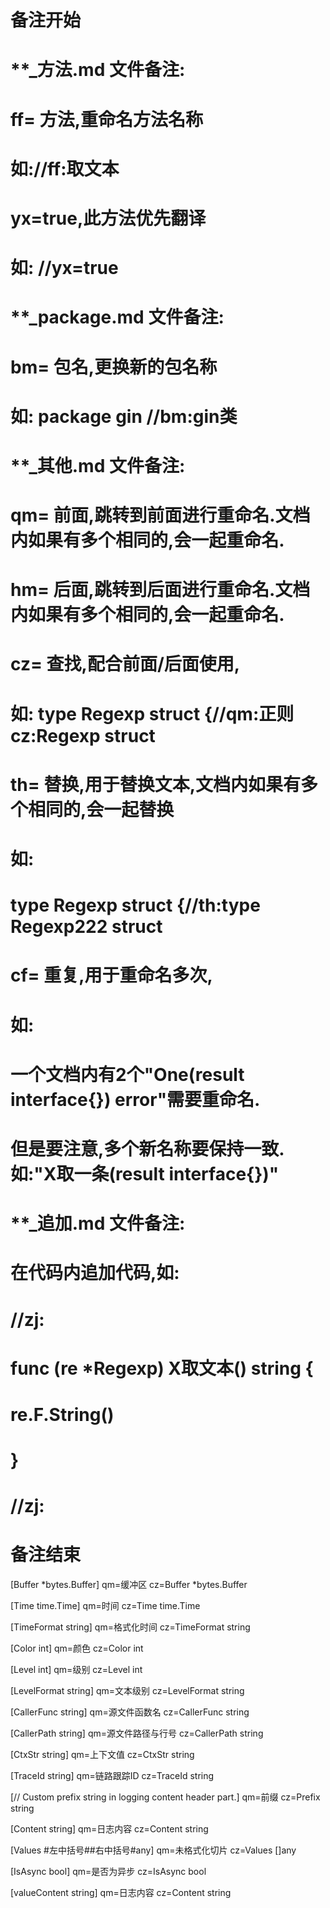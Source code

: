 # 备注开始
# **_方法.md 文件备注:
# ff= 方法,重命名方法名称
# 如://ff:取文本
#
# yx=true,此方法优先翻译
# 如: //yx=true


# **_package.md 文件备注:
# bm= 包名,更换新的包名称 
# 如: package gin //bm:gin类


# **_其他.md 文件备注:
# qm= 前面,跳转到前面进行重命名.文档内如果有多个相同的,会一起重命名.
# hm= 后面,跳转到后面进行重命名.文档内如果有多个相同的,会一起重命名.
# cz= 查找,配合前面/后面使用,
# 如: type Regexp struct {//qm:正则 cz:Regexp struct
#
# th= 替换,用于替换文本,文档内如果有多个相同的,会一起替换
# 如:
# type Regexp struct {//th:type Regexp222 struct
#
# cf= 重复,用于重命名多次,
# 如: 
# 一个文档内有2个"One(result interface{}) error"需要重命名.
# 但是要注意,多个新名称要保持一致. 如:"X取一条(result interface{})"


# **_追加.md 文件备注:
# 在代码内追加代码,如:
# //zj:
# func (re *Regexp) X取文本() string { 
#    re.F.String()
# }
# //zj:
# 备注结束

[Buffer *bytes.Buffer]
qm=缓冲区
cz=Buffer *bytes.Buffer

[Time time.Time]
qm=时间
cz=Time time.Time

[TimeFormat string]
qm=格式化时间
cz=TimeFormat string

[Color int]
qm=颜色
cz=Color int

[Level int]
qm=级别
cz=Level int

[LevelFormat string]
qm=文本级别
cz=LevelFormat string

[CallerFunc string]
qm=源文件函数名
cz=CallerFunc string

[CallerPath string]
qm=源文件路径与行号
cz=CallerPath string

[CtxStr string]
qm=上下文值
cz=CtxStr string

[TraceId string]
qm=链路跟踪ID
cz=TraceId string

[// Custom prefix string in logging content header part.]
qm=前缀
cz=Prefix string

[Content string]
qm=日志内容
cz=Content string

[Values #左中括号##右中括号#any]
qm=未格式化切片
cz=Values []any

[IsAsync bool]
qm=是否为异步
cz=IsAsync bool

[valueContent string]
qm=日志内容
cz=Content string
